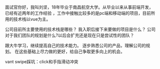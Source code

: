 <!--
 * @Author: your name
 * @Date: 2020-05-26 18:57:57
 * @LastEditTime: 2020-06-19 23:55:01
 * @LastEditors: Please set LastEditors
 * @Description: In User Settings Edit
 * @FilePath: \vuepress-blog\docs\blog\VUE-Library\self.md
-->面试官你好，我叫刘坚，18年毕业于南昌航空大学。从毕业以来从事前端开发，已经有近两年的工作经验 ，工作中接触比较多的是pc端和移动端的项目，目前所用的技术栈以vue为主。


公司目前所主要使用的技术栈是哪些？ 
我入职后接下来要做的项目是什么？
公司对于我们团队的规划是什么?以后会扩充还是现在只是尝试性的团队？


跟大牛学习，继续提高自己的技术能力。
逐步熟悉公司的产品，理解公司的规划。
在这些基础上尽力做的更好，给自己争取更多向上的机会。


vant swipe踩坑：click和手指滑动冲突 [](http://www.5imoban.net/jiaocheng/vue/2019/0419/3543.html)